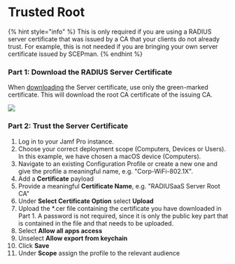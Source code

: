 # Trusted Root

{% hint style="info" %}
This is only required if you are using a RADIUS server certificate that was issued by a CA that your clients do not already trust. For example, this is not needed if you are bringing your own server certificate issued by SCEPman.
{% endhint %}

### Part 1: Download the RADIUS Server Certificate

When [downloading](../../portal/settings/settings-server/certificates.md#download) the Server certificate, use only the green-marked certificate. This will download the root CA certificate of the issuing CA.

![](<../../.gitbook/assets/image (78) (1).png>)

### Part 2: Trust the Server Certificate

1. Log in to your Jamf Pro instance.
2. Choose your correct deployment scope (Computers, Devices or Users). In this example, we have chosen a macOS device (Computers).
3. Navigate to an existing Configuration Profile or create a new one and give the profile a meaningful name, e.g. "Corp-WiFi-802.1X".
4. Add a **Certificate** payload
5. Provide a meaningful **Certificate Name**, e.g. "RADIUSaaS Server Root CA"
6. Under **Select Certificate Option** select **Upload**
7. Upload the \*.cer file containing the certificate you have downloaded in Part 1. A password is not required, since it is only the public key part that is contained in the file and that needs to be uploaded.
8. Select **Allow all apps access**
9. Unselect **Allow export from keychain**
10. Click **Save**
11. Under **Scope** assign the profile to the relevant audience

<figure><img src="../../.gitbook/assets/image (8) (2).png" alt=""><figcaption></figcaption></figure>
